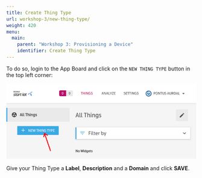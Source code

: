 ```yaml
---
title: Create Thing Type
url: workshop-3/new-thing-type/
weight: 420
menu:
  main:
    parent: "Workshop 3: Provisioning a Device"
    identifier: Create Thing Type
---
```


To do so, login to the App Board and click on the `NEW THING TYPE` button in the top left corner:

![Create a new Thing Type](/images/arduino-mkr-nb-1500-00-new-thing-type.png "Create a new Thing Type")

Give your Thing Type a **Label**, **Description** and a **Domain** and click **SAVE**.
